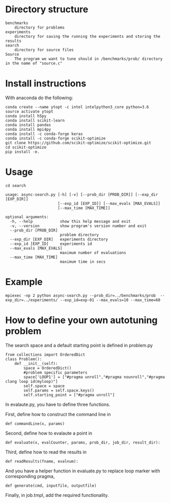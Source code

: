 Directory structure 
===================
```
benchmarks
    directory for problems
experiments
    directory for saving the running the experiments and storing the results
search
    directory for source files
Source
    The program we want to tune should in /benchmarks/prob/ directory in the name of "source.c"
```
Install instructions
====================

With anaconda do the following:

```
conda create --name ytopt -c intel intelpython3_core python=3.6
source activate ytopt
conda install h5py
conda install scikit-learn
conda install pandas
conda install mpi4py
conda install -c conda-forge keras
conda install -c conda-forge scikit-optimize
git clone https://github.com/scikit-optimize/scikit-optimize.git
cd scikit-optimize
pip install -e.
```
Usage
=====
```
cd search

usage: async-search.py [-h] [-v] [--prob_dir [PROB_DIR]] [--exp_dir [EXP_DIR]]
                       [--exp_id [EXP_ID]] [--max_evals [MAX_EVALS]]
                       [--max_time [MAX_TIME]]

optional arguments:
  -h, --help            show this help message and exit
  -v, --version         show program's version number and exit
  --prob_dir [PROB_DIR]
                        problem directory
  --exp_dir [EXP_DIR]   experiments directory
  --exp_id [EXP_ID]     experiments id
  --max_evals [MAX_EVALS]
                        maximum number of evaluations
  --max_time [MAX_TIME]
                        maximum time in secs
```
Example
=======
```
mpiexec -np 2 python async-search.py --prob_dir=../benchmarks/prob  --exp_dir=../experiments/ --exp_id=exp-01 --max_evals=10 --max_time=60 
```
How to define your own autotuning problem
=========================================
The search space and a default starting point is defined in problem.py

```
from collections import OrderedDict
class Problem():
    def __init__(self):
        space = OrderedDict()
        #problem specific parameters
        space['LOOP1'] = ["#pragma unroll","#pragma nounroll","#pragma clang loop id(myloop)"]
        self.space = space
        self.params = self.space.keys()
        self.starting_point = ["#pragma unroll"]
```
In evalaute.py, you have to define three functions.

First, define how to construct the command line in 
```
def commandLine(x, params) 
```

Second, define how to evalaute a point in
```
def evaluate(x, evalCounter, params, prob_dir, job_dir, result_dir): 
```

Third, define how to read the results in 
```
def readResults(fname, evalnum):
```

And you have a helper function in evaluate.py to replace loop marker with corresponding pragma,
```
def generate(cmd, inputfile, outputfile)
```

Finally, in job.tmpl, add the required functionality.
